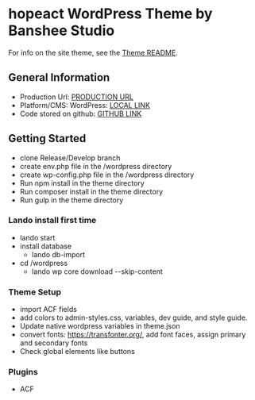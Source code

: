 # hopeact WordPress Theme by Banshee Studio

For info on the site theme, see the [Theme README](wordpress/wp-content/themes/hopeact/README.md).


## General Information

- Production Url:  [PRODUCTION URL](https://hopeactmn.org)
- Platform/CMS: WordPress: [LOCAL LINK](hopeact.lndo)
- Code stored on github: [GITHUB LINK](https://github.com/kendrak922/hopeact)


## Getting Started

- clone Release/Develop branch
- create env.php file in the /wordpress directory
- create wp-config.php file in the /wordpress directory
- Run npm install in the theme directory
- Run composer install in the theme directory
- Run gulp in the theme directory

### Lando install first time

- lando start
- install database
  - lando db-import <name>
- cd /wordpress
  - lando wp core download --skip-content

### Theme Setup
- import ACF fields
- add colors to admin-styles.css, variables, dev guide, and style guide.
- Update native wordpress variables in theme.json
- convert fonts: https://transfonter.org/, add font faces, assign primary and secondary fonts
- Check global elements like buttons


### Plugins
- ACF
